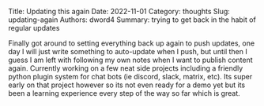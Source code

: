 Title: Updating this again
Date: 2022-11-01
Category: thoughts
Slug: updating-again
Authors: dword4
Summary: trying to get back in the habit of regular updates

Finally got around to setting everything back up again to push updates, one day I will just write something to auto-update when I push, but until then I guess
I am left with following my own notes when I want to publish content again.  Currently working on a few neat side projects including a friendly python plugin system
for chat bots (ie discord, slack, matrix, etc).  Its super early on that project however so its not even ready for a demo yet but its been a learning experience every 
step of the way so far which is great.
